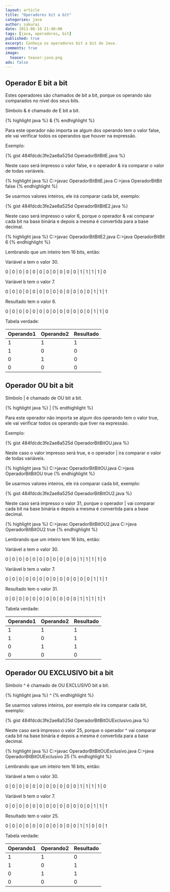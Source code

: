 ```yaml
---
layout: article
title: "Operadores bit a bit"
categories: java
author: sakurai
date: 2011-06-16 21:40:00
tags: [java, operadores, bit]
published: true
excerpt: Conheça os operadores bit a bit do Java.
comments: true
image:
  teaser: teaser-java.png
ads: false
---
```


## Operador E bit a bit

Estes operadores são chamados de bit a bit, porque os operando são comparados no nível dos seus bits.

Símbolo & é chamado de E bit a bit.

{% highlight java %}
<operando1> & <operando2>
{% endhighlight %}

Para este operador não importa se algum dos operando tem o valor false, ele vai verificar todos os operandos que houver na expressão.

Exemplo:

{% gist 484fdcdc3fe2ae8a525d OperadorBitBitE.java %}

Neste caso será impresso o valor false, e o operador & ira comparar o valor de todas variáveis.

{% highlight java %}
C:\>javac OperadorBitBitE.java
C:\>java OperadorBitBit
false
{% endhighlight %}

Se usarmos valores inteiros, ele irá comparar cada bit, exemplo:

{% gist 484fdcdc3fe2ae8a525d OperadorBitBitE2.java %}

Neste caso será impresso o valor 6, porque o operador & vai comparar cada bit na base binária e depois a mesma é convertida para a base decimal.

{% highlight java %}
C:\>javac OperadorBitBitE2.java
C:\>java OperadorBitBit
6
{% endhighlight %}

Lembrando que um inteiro tem 16 bits, então:

Variável a tem o valor 30.

0 | 0 | 0 | 0 | 0 | 0 | 0 | 0 | 0 | 0 | 0 | 1 | 1 | 1 | 1 | 0

Variável b tem o valor 7.

0 | 0 | 0 | 0 | 0 | 0 | 0 | 0 | 0 | 0 | 0 | 0 | 0 | 1 | 1 | 1

Resultado tem o valor 6.

0 | 0 | 0 | 0 | 0 | 0 | 0 | 0 | 0 | 0 | 0 | 0 | 0 | 1 | 1 | 0

Tabela verdade:

Operando1 | Operando2 | Resultado
--------- | --------- | ---------
1 | 1 | 1
1 | 0 | 0
0 | 1 | 0
0 | 0 | 0

## Operador OU bit a bit

Símbolo \| é chamado de OU bit a bit.

{% highlight java %}
<operando1> | <operando2>
{% endhighlight %}

Para este operador não importa se algum dos operando tem o valor true, ele vai verificar todos os operando que tiver na expressão.

Exemplo:

{% gist 484fdcdc3fe2ae8a525d OperadorBitBitOU.java %}

Neste caso o valor impresso será true, e o operador | ira comparar o valor de todas variáveis.

{% highlight java %}
C:\>javac OperadorBitBitOU.java
C:\>java OperadorBitBitOU
true
{% endhighlight %}

Se usarmos valores inteiros, ele irá comparar cada bit, exemplo:

{% gist 484fdcdc3fe2ae8a525d OperadorBitBitOU2.java %}

Neste caso será impresso o valor 31, porque o operador \| vai comparar cada bit na base binária e depois a mesma é convertida para a base decimal.

{% highlight java %}
C:\>javac OperadorBitBitOU2.java
C:\>java OperadorBitBitOU2
true
{% endhighlight %}

Lembrando que um inteiro tem 16 bits, então:

Variável a tem o valor 30.

0 | 0 | 0 | 0 | 0 | 0 | 0 | 0 | 0 | 0 | 0 | 1 | 1 | 1 | 1 | 0

Variável b tem o valor 7.

0 | 0 | 0 | 0 | 0 | 0 | 0 | 0 | 0 | 0 | 0 | 0 | 0 | 1 | 1 | 1

Resultado tem o valor 31.

0 | 0 | 0 | 0 | 0 | 0 | 0 | 0 | 0 | 0 | 0 | 1 | 1 | 1 | 1 | 1

Tabela verdade:

Operando1 | Operando2 | Resultado
--------- | --------- | ---------
1 | 1 | 1
1 | 0 | 1
0 | 1 | 1
0 | 0 | 0

## Operador OU EXCLUSIVO bit a bit

Símbolo ^ é chamado de OU EXCLUSIVO bit a bit.

{% highlight java %}
<operando1> ^ <operando2>
{% endhighlight %}

Se usarmos valores inteiros, por exemplo ele ira comparar cada bit, exemplo:

{% gist 484fdcdc3fe2ae8a525d OperadorBitBitOUExclusivo.java %}

Neste caso será impresso o valor 25, porque o operador ^ vai comparar cada bit na base binária e depois a mesma é convertida para a base decimal.

{% highlight java %}
C:\>javac OperadorBitBitOUExclusivo.java
C:\>java OperadorBitBitOUExclusivo
25
{% endhighlight %}

Lembrando que um inteiro tem 16 bits, então:

Variável a tem o valor 30.

0 | 0 | 0 | 0 | 0 | 0 | 0 | 0 | 0 | 0 | 0 | 1 | 1 | 1 | 1 | 0

Variável b tem o valor 7.

0 | 0 | 0 | 0 | 0 | 0 | 0 | 0 | 0 | 0 | 0 | 0 | 0 | 1 | 1 | 1

Resultado tem o valor 25.

0 | 0 | 0 | 0 | 0 | 0 | 0 | 0 | 0 | 0 | 0 | 1 | 1 | 0 | 0 | 1

Tabela verdade:

Operando1 | Operando2 | Resultado
--------- | --------- | ---------
1 | 1 | 0
1 | 0 | 1
0 | 1 | 1
0 | 0 | 0
